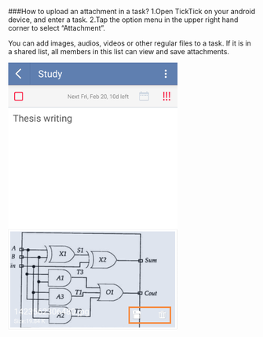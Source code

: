 ###How to upload an attachment in a task?
1.Open TickTick on your android device, and enter a task. 
2.Tap the option menu in the upper right hand corner to select “Attachment”.

You can add images, audios, videos or other regular files to a task. If it is in a shared list, all members in this list can view and save attachments. 


![](../images/image2.2.9X.png)
